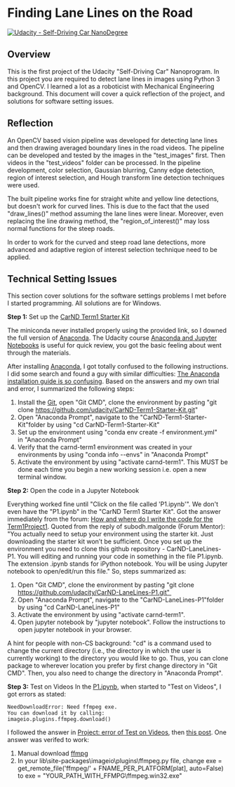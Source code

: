 # **Finding Lane Lines on the Road** 
[![Udacity - Self-Driving Car NanoDegree](https://s3.amazonaws.com/udacity-sdc/github/shield-carnd.svg)](http://www.udacity.com/drive)

Overview
---

This is the first project of the Udacity "Self-Driving Car" Nanoprogram. In this project you are required to detect lane lines in images using Python 3 and OpenCV. I learned a lot as a roboticist with Mechanical Engineering background. This document will cover a quick reflection of the project, and solutions for software setting issues. 

Reflection 
---

An OpenCV based vision pipeline was developed for detecting lane lines and then drawing averaged boundary lines in the road videos. The pipeline can be developed and tested by the images in the "test_images" first. Then videos in the "test_videos" folder can be processed. In the pipeline development, color selection, Gaussian blurring, Canny edge detection, region of interest selection, and Hough transform line detection techniques were used. 

The built pipeline works fine for straight white and yellow line detections, but doesn't work for curved lines. This is due to the fact that the used "draw_lines()" method assuming the lane lines were linear. Moreover, even replacing the line drawing method, the "region_of_interest()" may loss normal functions for the steep roads. 

In order to work for the curved and steep road lane detections, more advanced and adaptive region of interest selection technique need to be applied. 

Technical Setting Issues
---

This section cover solutions for the software settings problems I met before I started programming. All solutions are for Windows. 

**Step 1:** Set up the [CarND Term1 Starter Kit](https://github.com/udacity/CarND-Term1-Starter-Kit/blob/master/README.md)

The miniconda never installed properly using the provided link, so I downed the full version of [Anaconda](https://www.anaconda.com/download/). The Udacity course [Anaconda and Jupyter Notebooks](https://classroom.udacity.com/courses/ud1111) is useful for quick review, you got the basic feeling about went through the materials. 

After installing [Anaconda](https://www.anaconda.com/download/), I got totally confused to the following instructions. I did some search and found a guy with similar difficulties: [The Anaconda installation guide is so confusing](https://discussions.udacity.com/t/the-anaconda-installation-guide-is-so-confusing/312695). Based on the answers and my own trial and error, I summarized the following steps: 

1. Install the [Git](https://git-scm.com/downloads), open "Git CMD", clone the environment by pasting "git clone https://github.com/udacity/CarND-Term1-Starter-Kit.git"  
2. Open "Anaconda Prompt", navigate to the "CarND-Term1-Starter-Kit"folder by using "cd CarND-Term1-Starter-Kit" 
3. Set up the environment using "conda env create -f environment.yml" in "Anaconda Prompt"
4. Verify that the carnd-term1 environment was created in your environments by using "conda info --envs" in "Anaconda Prompt"
5. Activate the environment by using "activate carnd-term1". This MUST be done each time you begin a new working session i.e. open a new terminal window. 

**Step 2:** Open the code in a Jupyter Notebook

Everything worked fine until "Click on the file called 'P1.ipynb'". We don't even have the "P1.ipynb" in the "CarND Term1 Starter Kit". Got the answer immediately from the forum: [How and where do I write the code for the Term1Project1](https://discussions.udacity.com/t/how-and-where-do-i-write-the-code-for-the-term1project1/388155). Quoted from the reply of subodh.malgonde (Forum Mentor): "You actually need to setup your environment using the starter kit. Just downloading the starter kit won’t be sufficient. Once you set up the environment you need to clone this github repository - CarND-LaneLines-P1. You will editing and running your code in something in the file P1.ipynb. The extension .ipynb stands for iPython notebook. You will be using Jupyter notebook to open/edit/run this file." So, steps summarized as:

1. Open "Git CMD", clone the environment by pasting "git clone https://github.com/udacity/CarND-LaneLines-P1.git" 
2. Open "Anaconda Prompt", navigate to the "CarND-LaneLines-P1"folder by using "cd CarND-LaneLines-P1" 
3. Activate the environment by using "activate carnd-term1". 
4. Open jupyter notebook by "jupyter notebook". Follow the instructions to open jupyter notebook in your browser. 

A hint for people with non-CS background: "cd" is a command used to change the current directory (i.e., the directory in which the user is currently working) to the directory you would like to go. Thus, you can clone package to wherever location you prefer by first change directory in "Git CMD". Then, you also need to change the directory in "Anaconda Prompt". 

**Step 3:** Test on Videos
In the [P1.ipynb](https://github.com/udacity/CarND-LaneLines-P1/blob/master/P1.ipynb), when started to "Test on Videos", I got errors as stated:  
```
NeedDownloadError: Need ffmpeg exe. 
You can download it by calling: 
imageio.plugins.ffmpeg.download()
```
I followed the answer in [Project: error of Test on Videos](https://discussions.udacity.com/t/project-error-of-test-on-videos/274082), then [this post](https://stackoverflow.com/questions/41402550/raise-needdownloaderrorneed-ffmpeg-exe-needdownloaderror-need-ffmpeg-exe). One answer was verifed to work: 

1. Manual download [ffmpg](https://github.com/imageio/imageio-binaries/blob/master/ffmpeg/ffmpeg-win32-v3.2.4.exe)
2. In your  lib\site-packages\imageio\plugins\ffmpeg.py  file, change  exe = get_remote_file('ffmpeg/' + FNAME_PER_PLATFORM[plat], auto=False)  to  exe = "YOUR_PATH_WITH_FFMPG\\ffmpeg.win32.exe" 
